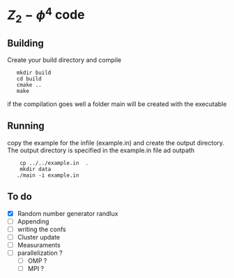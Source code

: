 # $Z_2-\phi^4$ code 
## Building
Create your build directory and compile
```
   mkdir build
   cd build
   cmake ..
   make
```
if the compilation goes well a folder main will be created with the executable

## Running 
copy the example for the infile (example.in) and create the output directory. The output directory is specified in the example.in file ad  outpath
```
    cp ../../example.in  .
    mkdir data
   ./main -i example.in
```

## To do
 - [x] Random number generator randlux
 - [ ] Appending
 - [ ] writing the confs
 - [ ] Cluster update
 - [ ] Measuraments
 - [ ] parallelization ?
   - [ ] OMP ?
   - [ ] MPI ?
